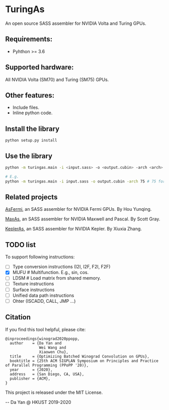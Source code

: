 # TuringAs
An open source SASS assembler for NVIDIA Volta and Turing GPUs.


## Requirements:
* Pyhthon >= 3.6


## Supported hardware:
All NVIDIA Volta (SM70) and Turing (SM75) GPUs.

## Other features:
* Include files.
* Inline python code.

## Install the library
```
python setup.py install
```


## Use the library
```bash
python -m turingas.main -i <input.sass> -o <output.cubin> -arch <arch>

# E.g.
python -m turingas.main -i input.sass -o output.cubin -arch 75 # 75 for Turing
```

## Related projects
[AsFermi](https://github.com/hyqneuron/asfermi), an SASS assembler for NVIDIA Fermi GPUs. By Hou Yunqing.

[MaxAs](https://github.com/NervanaSystems/maxas), an SASS assembler for NVIDIA Maxwell and Pascal. By Scott Gray.

[KeplerAs](https://github.com/PAA-NCIC/PPoPP2017_artifact), an SASS assembler for NVIDIA Kepler. By Xiuxia Zhang.


## TODO list
To support following instructions:
- [ ] Type conversion instructions (I2I, I2F, F2I, F2F)
- [X] MUFU # Multifunction. E.g., sin, cos.
- [ ] LDSM # Load matrix from shared memory.
- [ ] Texture instructions
- [ ] Surface instructions
- [ ] Unified data path instructions 
- [ ] Ohter (ISCADD, CALL, JMP ...)

## Citation
If you find this tool helpful, please cite:
```
@inproceedings{winograd2020ppopp,
  author    = {Da Yan and
               Wei Wang and
               Xiaowen Chu},
  title     = {Optimizing Batched Winograd Convolution on GPUs},
  booktitle = {25th ACM SIGPLAN Symposium on Principles and Practice of Parallel Programming (PPoPP '20)},
  year      = {2020},
  address   = {San Diego, CA, USA},
  publisher = {ACM},
}
```

This project is released under the MIT License.

-- Da Yan @ HKUST 2019-2020
